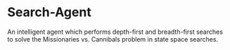 # Search-Agent
An intelligent agent which performs depth-first and breadth-first searches to solve the Missionaries vs. Cannibals problem in state space searches.
